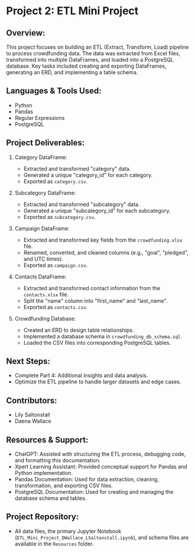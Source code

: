 # Project 2: ETL Mini Project

## Overview:
This project focuses on building an ETL (Extract, Transform, Load) pipeline to process crowdfunding data. 
The data was extracted from Excel files, transformed into multiple DataFrames, and loaded into a PostgreSQL database.
Key tasks included creating and exporting DataFrames, generating an ERD, and implementing a table schema.

## Languages & Tools Used:
- Python
- Pandas
- Regular Expressions
- PostgreSQL

## Project Deliverables:
1. Category DataFrame:
   - Extracted and transformed "category" data.
   - Generated a unique "category_id" for each category.
   - Exported as `category.csv`.

2. Subcategory DataFrame:
   - Extracted and transformed "subcategory" data.
   - Generated a unique "subcategory_id" for each subcategory.
   - Exported as `subcategory.csv`.

3. Campaign DataFrame:
   - Extracted and transformed key fields from the `crowdfunding.xlsx` file.
   - Renamed, converted, and cleaned columns (e.g., "goal", "pledged", and UTC times).
   - Exported as `campaign.csv`.

4. Contacts DataFrame:
   - Extracted and transformed contact information from the `contacts.xlsx` file.
   - Split the "name" column into "first_name" and "last_name".
   - Exported as `contacts.csv`.

5. Crowdfunding Database:
   - Created an ERD to design table relationships.
   - Implemented a database schema in `crowdfunding_db_schema.sql`.
   - Loaded the CSV files into corresponding PostgreSQL tables.

## Next Steps:
- Complete Part 4: Additional insights and data analysis.
- Optimize the ETL pipeline to handle larger datasets and edge cases.

## Contributors:
- Lily Saltonstall
- Daena Wallace

## Resources & Support:
- ChatGPT: Assisted with structuring the ETL process, debugging code, and formatting this documentation.
- Xpert Learning Assistant: Provided conceptual support for Pandas and Python implementation.
- Pandas Documentation: Used for data extraction, cleaning, transformation, and exporting CSV files.
- PostgreSQL Documentation: Used for creating and managing the database schema and tables.

## Project Repository:
- All data files, the primary Jupyter Notebook (`ETL_Mini_Project_DWallace_LSaltonstall.ipynb`), 
  and schema files are available in the `Resources` folder.